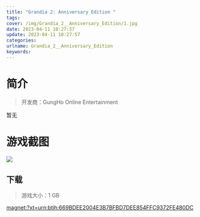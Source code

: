 ```yaml
---
title: "Grandia 2: Anniversary Edition "
tags: 
cover: /img/Grandia_2__Anniversary_Edition/1.jpg
date: 2023-04-11 10:27:57
update: 2023-04-11 10:27:57
categories: 
urlname: Grandia_2__Anniversary_Edition
keywords: 
---
```

# 简介

> 开发商：GungHo Online Entertainment

暂无

# 游戏截图

![](/img/Grandia_2__Anniversary_Edition/2.jpg)


## 下载

> 游戏大小：1 GB

[magnet:?xt=urn:btih:669BDEE2004E3B7BFBD7DEE854FFC9372FE480DC](magnet:?xt=urn:btih:669BDEE2004E3B7BFBD7DEE854FFC9372FE480DC)